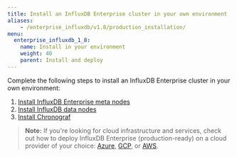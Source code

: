 ```yaml
---
title: Install an InfluxDB Enterprise cluster in your own environment
aliases:
    - /enterprise_influxdb/v1.8/production_installation/
menu:
  enterprise_influxdb_1_8:
    name: Install in your environment
    weight: 40
    parent: Install and deploy
---
```


Complete the following steps to install an InfluxDB Enterprise cluster in your own environment:

1. [Install InfluxDB Enterprise meta nodes](/enterprise_influxdb/v1.8/install-and-deploy/production_installation/meta_node_installation/)
2. [Install InfluxDB data nodes](/enterprise_influxdb/v1.8/install-and-deploy/production_installation/data_node_installation/)
3. [Install Chronograf](/enterprise_influxdb/v1.8/install-and-deploy/production_installation/chrono_install/)

> **Note:** If you're looking for cloud infrastructure and services, check out how to deploy InfluxDB Enterprise (production-ready) on a cloud provider of your choice: [Azure](/enterprise_influxdb/v1.8/install-and-deploy/deploying/azure/), [GCP](/enterprise_influxdb/v1.8/install-and-deploy/deploying/google-cloud-platform/), or [AWS](/enterprise_influxdb/v1.8/install-and-deploy/deploying/aws/).
